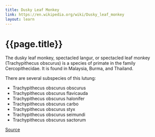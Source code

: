 ```yaml
---
title: Dusky Leaf Monkey
link: https://en.wikipedia.org/wiki/Dusky_leaf_monkey
layout: learn
---
```

# {{page.title}}

The dusky leaf monkey, spectacled langur, or spectacled leaf monkey (Trachypithecus obscurus) is a species of primate in the family Cercopithecidae. It is found in Malaysia, Burma, and Thailand.

There are several subspecies of this lutung:

- Trachypithecus obscurus obscurus
- Trachypithecus obscurus flavicauda
- Trachypithecus obscurus halonifer
- Trachypithecus obscurus carbo
- Trachypithecus obscurus styx
- Trachypithecus obscurus seimundi
- Trachypithecus obscurus sactorum

[Source](page.link)
